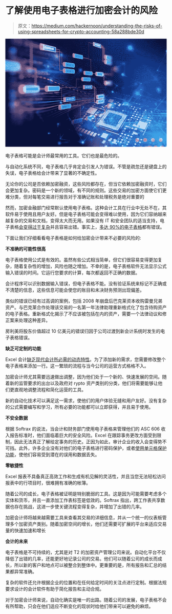 # 了解使用电子表格进行加密会计的风险

> 原文：<https://medium.com/hackernoon/understanding-the-risks-of-using-spreadsheets-for-crypto-accounting-58a288bde30d>

![](img/dffe2345cd9bc2096ba3484b9821904e.png)

电子表格可能是会计师最常用的工具。它们也是最危险的。

与自动化系统不同，电子表格几乎肯定会引发人为错误。不管是疏忽还是键盘上的失误，电子表格给会计带来了显著的不确定性。

无论你的公司是否依赖加密融资，这些风险都存在，但当它依赖加密融资时，它们会更加复杂。密码是一个新的领域，有不同的规则。这些交易的加密方面使它们更难分类，但对每笔交易进行报告对于准确记账和处理税务是绝对重要的

然而，加密金融部门经常默认使用电子表格。这种会计工具在行业中无处不在，其软件易于使用且用户友好。但是电子表格可能会变得难以使用，因为它们容纳越来越复杂的交易和文档，变得太大而无用。如果没有 IT 和安全团队的适当支持，电子表格[会变得过于复杂](https://www.computerweekly.com/news/1361558/Infosec-pros-wake-up-to-Excel-spreadsheet-security-risks)并且容易出错。事实上，[多达 90%的电子表格](https://www.zdnet.com/article/excel-errors-microsofts-spreadsheet-may-be-hazardous-to-your-health/)都有错误。

下面让我们仔细看看电子表格是如何给加密会计带来不必要的风险的:

**不准确的可能性很高**

电子表格使用公式是有效的。虽然有些公式相当简单，但它们很容易变得更加复杂，随着复杂性的增加，风险也随之增加。不幸的是，电子表格软件无法显示公式输入错误的时间。它运行您要求的计算，每次都返回不正确的数据。

会计程序可以识别数据输入错误，但电子表格不能。没有验证系统来标记不正确或不清楚的信息，这些信息可能会使您的账目和未决财务预测出现偏差。

类似的错误已经有过高调的案例，包括 2008 年崩盘后巴克莱资本收购雷曼兄弟资产。与巴克莱合作处理该交易的一名第一年法律助理重新格式化了包含待购资产的电子表格。重新格式化揭示了不应该被包括在内的资产，需要一个法律动议和修正案来处理这种差异。

房利美将股东价值超过 10 亿美元的错误归因于公司过渡到新会计系统时发生的电子表格错误。

**缺乏可定制的功能**

Excel 会计[缺乏现代会计所必需的动态特性](https://www.paymoapp.com/blog/7-reasons-why-excel-is-putting-your-project-at-risk/)。为了添加新的需求，您需要修改整个电子表格来添加一行。这一繁琐的流程与当今公司的运营方式格格不入。

加密会计师尤其需要迅速做出调整，因为他们处于一个新的、快速发展的空间。随着新的监管要求的出台以及政府对 rypto 资产类别的分类，他们将需要能够让他们更直观地调整流程和简化运营的工具。

新的自动化技术可以满足这一需求，使他们的用户体验无缝和用户友好。没有复杂的公式需要编写和学习，所有必要的功能都可以立即获得，并且易于使用。

**不安全数据**

根据 Softrax 的说法，当会计和财务部门使用电子表格来管理他们的 ASC 606 收入报告标准时，他们面临着巨大的安全风险。Excel 在跟踪事务更改方面受到限制，因此无法真正了解给定事务的历史。正因为如此，审计企业的收入会变得势不可挡。此外，许多企业没有对他们的电子表格进行密码保护，或者[使用单元格保护功能](http://faculty.tuck.dartmouth.edu/images/uploads/faculty/serp/survey_paper.pdf)，使他们容易受到潜在的误用和数据丢失。

**零敏捷性**

Excel 报表不具备真正高效工作和生成有机见解的灵活性，并且当您无法轻松访问报表中的行项目时，很难拥有准确的帐簿。

随着公司的成长，电子表格被证明是特别脆弱的工具。这是因为可能需要考虑多个实体和货币，并且一直添加工作表标签是低效的。Softrax 指出，跨工作表共享数据也存在挑战，这进一步使关键流程变得复杂，并增加了出错的几率。

加密会计师将越来越需要工具来查看其交易的详细信息，并从一个统一的仪表板管理多个加密资产类别。随着加密空间的增长，他们还需要可扩展的平台来适应交易量的快速加速和增长

**会计的未来**

电子表格是不可持续的，尤其是对 T2 的加密资产管理公司来说。自动化平台不仅降低了出错的几率，还能更好地记录公司的交易。他们可以随着公司的成长而成长，所以新的客户和地点可以被整合到整体中。更重要的是，所有报告和汇总的结果都异常准确。

复杂的软件还允许根据企业的位置和在任何给定时间的关注点进行定制。根据法规要求设计的会计软件有助于简化报告和主动合规。

对于加密会计师来说，自动化确实是唯一的出路。随着公司的发展，电子表格不会有所帮助，只会在他们适应不断变化的现状时给他们带来可以避免的麻烦。